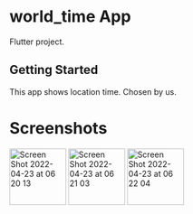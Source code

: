# world_time App

Flutter project.

## Getting Started
This app shows location time. Chosen by us.

# Screenshots
<p float = "left">
<img width="100" alt="Screen Shot 2022-04-23 at 06 20 13" src="https://user-images.githubusercontent.com/90171194/164838034-b4d3f9b0-ae06-4a66-813c-2da9be60ccb8.png">
<img width="100" alt="Screen Shot 2022-04-23 at 06 21 03" src="https://user-images.githubusercontent.com/90171194/164838043-0b962704-bf3e-494d-af5f-e3137b1595e7.png">
<img width="100" alt="Screen Shot 2022-04-23 at 06 22 04" src="https://user-images.githubusercontent.com/90171194/164838050-bf4c0b62-8720-4a4e-9909-a155ac2d51bf.png">
</p>
